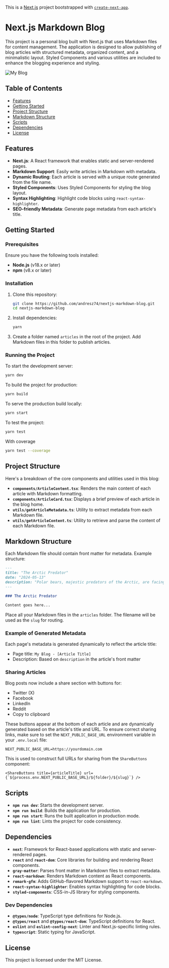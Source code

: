 This is a [Next.js](https://nextjs.org/) project bootstrapped with [`create-next-app`](https://github.com/vercel/next.js/tree/canary/packages/create-next-app).

# Next.js Markdown Blog

This project is a personal blog built with Next.js that uses Markdown files for content management. The application is designed to allow publishing of blog articles with structured metadata, organized content, and a minimalistic layout. Styled Components and various utilities are included to enhance the blogging experience and styling.

![My Blog](https://objects-us-east-1.dream.io/az-assets/nextjs-markdown-blog.png)

## Table of Contents

- [Features](#features)
- [Getting Started](#getting-started)
- [Project Structure](#project-structure)
- [Markdown Structure](#markdown-structure)
- [Scripts](#scripts)
- [Dependencies](#dependencies)
- [License](#license)

## Features

- **Next.js**: A React framework that enables static and server-rendered pages.
- **Markdown Support**: Easily write articles in Markdown with metadata.
- **Dynamic Routing**: Each article is served with a unique route generated from the file name.
- **Styled Components**: Uses Styled Components for styling the blog layout.
- **Syntax Highlighting**: Highlight code blocks using `react-syntax-highlighter`.
- **SEO-friendly Metadata**: Generate page metadata from each article's title.

## Getting Started

### Prerequisites

Ensure you have the following tools installed:

- **Node.js** (v18.x or later)
- **npm** (v8.x or later)

### Installation

1. Clone this repository:

   ```bash
   git clone https://github.com/andresz74/nextjs-markdown-blog.git
   cd nextjs-markdown-blog
   ```

2. Install dependencies:

   ```bash
   yarn
   ```

3. Create a folder named `articles` in the root of the project. Add Markdown files in this folder to publish articles.

### Running the Project

To start the development server:

```bash
yarn dev
```

To build the project for production:

```bash
yarn build
```

To serve the production build locally:

```bash
yarn start
```

To test the project:

```bash
yarn test
```
With coverage
```bash
yarn test --coverage
```

## Project Structure

Here's a breakdown of the core components and utilities used in this blog:

- **`components/ArticleContent.tsx`**: Renders the main content of each article with Markdown formatting.
- **`components/ArticleCard.tsx`**: Displays a brief preview of each article in the blog home.
- **`utils/getArticleMetadata.ts`**: Utility to extract metadata from each Markdown file.
- **`utils/getArticleContent.ts`**: Utility to retrieve and parse the content of each Markdown file.

## Markdown Structure

Each Markdown file should contain front matter for metadata. Example structure:

```markdown
---
title: "The Arctic Predator"
date: "2024-05-13"
description: "Polar bears, majestic predators of the Arctic, are facing unprecedented challenges due to climate change..."
---

### The Arctic Predator

Content goes here...
```

Place all your Markdown files in the `articles` folder. The filename will be used as the `slug` for routing.

### Example of Generated Metadata

Each page's metadata is generated dynamically to reflect the article title:

- Page title: `My Blog - [Article Title]`
- Description: Based on `description` in the article's front matter

### Sharing Articles

Blog posts now include a share section with buttons for:

- Twitter (X)
- Facebook
- LinkedIn
- Reddit
- Copy to clipboard

These buttons appear at the bottom of each article and are dynamically generated based on the article's title and URL.
To ensure correct sharing links, make sure to set the `NEXT_PUBLIC_BASE_URL` environment variable in your `.env.local` file:
```
NEXT_PUBLIC_BASE_URL=https://yourdomain.com
````

This is used to construct full URLs for sharing from the `ShareButtons` component:
```
<ShareButtons title={articleTitle} url={`${process.env.NEXT_PUBLIC_BASE_URL}/${folder}/${slug}`} />
```

## Scripts

- **`npm run dev`**: Starts the development server.
- **`npm run build`**: Builds the application for production.
- **`npm run start`**: Runs the built application in production mode.
- **`npm run lint`**: Lints the project for code consistency.

## Dependencies

- **`next`**: Framework for React-based applications with static and server-rendered pages.
- **`react`** and **`react-dom`**: Core libraries for building and rendering React components.
- **`gray-matter`**: Parses front matter in Markdown files to extract metadata.
- **`react-markdown`**: Renders Markdown content as React components.
- **`remark-gfm`**: Adds GitHub-flavored Markdown support to `react-markdown`.
- **`react-syntax-highlighter`**: Enables syntax highlighting for code blocks.
- **`styled-components`**: CSS-in-JS library for styling components.

### Dev Dependencies

- **`@types/node`**: TypeScript type definitions for Node.js.
- **`@types/react`** and **`@types/react-dom`**: TypeScript definitions for React.
- **`eslint`** and **`eslint-config-next`**: Linter and Next.js-specific linting rules.
- **`typescript`**: Static typing for JavaScript.

## License

This project is licensed under the MIT License.
